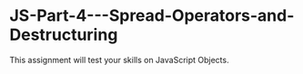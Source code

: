 # JS-Part-4---Spread-Operators-and-Destructuring
This assignment will test your skills on JavaScript Objects.
